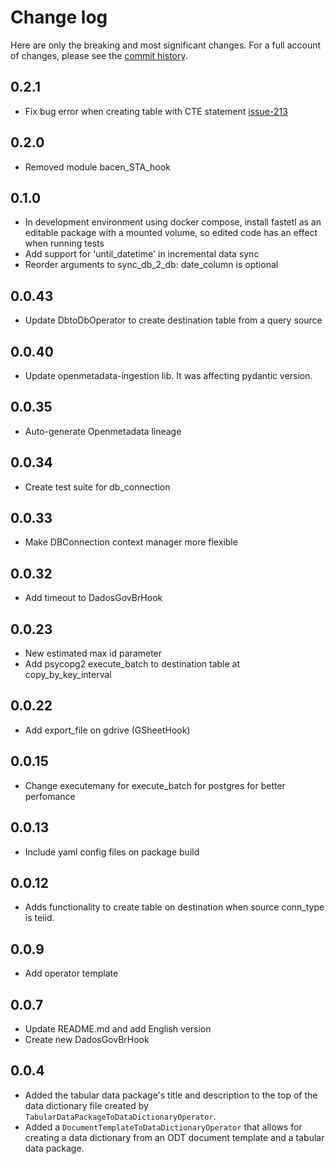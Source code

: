 # Change log

Here are only the breaking and most significant changes. For a full
account of changes, please see the
[commit history](https://github.com/gestaogovbr/FastETL/commits/main).

## 0.2.1
* Fix bug error when creating table with CTE statement
  [issue-213](https://github.com/gestaogovbr/FastETL/issues/213)

## 0.2.0

* Removed module bacen_STA_hook


## 0.1.0

* In development environment using docker compose, install fastetl
  as an editable package with a mounted volume, so edited code has
  an effect when running tests
* Add support for 'until_datetime' in incremental data sync
* Reorder arguments to sync_db_2_db: date_column is optional


## 0.0.43
* Update DbtoDbOperator to create destination table from a query source

## 0.0.40
* Update openmetadata-ingestion lib. It was affecting pydantic version.

## 0.0.35
* Auto-generate Openmetadata lineage

## 0.0.34
* Create test suite for db_connection

## 0.0.33
* Make DBConnection context manager more flexible

## 0.0.32
* Add timeout to DadosGovBrHook

## 0.0.23
* New estimated max id parameter
* Add psycopg2 execute_batch to destination table at copy_by_key_interval

## 0.0.22
* Add export_file on gdrive (GSheetHook)

## 0.0.15
* Change executemany for execute_batch for postgres for better perfomance

## 0.0.13
* Include yaml config files on package build

## 0.0.12
* Adds functionality to create table on destination when source conn_type is teiid.

## 0.0.9
* Add operator template


## 0.0.7
* Update README.md and add English version
* Create new DadosGovBrHook

## 0.0.4

* Added the tabular data package's title and description to the top of
  the data dictionary file created by
  `TabularDataPackageToDataDictionaryOperator`.
* Added a `DocumentTemplateToDataDictionaryOperator` that allows for
  creating a data dictionary from an ODT document template and a tabular
  data package.
